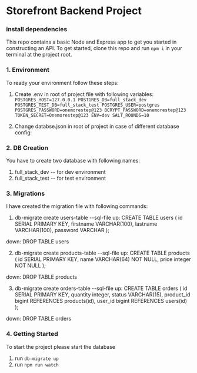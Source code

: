 # Storefront Backend Project

### install dependencies

This repo contains a basic Node and Express app to get you started in constructing an API. To get started, clone this repo and run `npm i` in your terminal at the project root.

### 1. Environment

To ready your environment follow these steps:

1.  Create .env in root of project file with following variables:
    `POSTGRES_HOST=127.0.0.1 POSTGRES_DB=full_stack_dev POSTGRES_TEST_DB=full_stack_test POSTGRES_USER=postgres POSTGRES_PASSWORD=onemorestep@123 BCRYPT_PASSWORD=onemorestep@123 TOKEN_SECRET=Onemorestep@123 ENV=dev SALT_ROUNDS=10`

2.  Change databse.json in root of project in case of different database config:

### 2. DB Creation

You have to create two database with following names:

1. full_stack_dev -- for dev environment
2. full_stack_test -- for test environment

### 3. Migrations

I have created the migration file with following commands:

1. db-migrate create users-table --sql-file
   up:
   CREATE TABLE users (
   id SERIAL PRIMARY KEY,
   firstname VARCHAR(100),
   lastname VARCHAR(100),
   password VARCHAR
   );

down: DROP TABLE users

2. db-migrate create products-table --sql-file
   up:
   CREATE TABLE products (
   id SERIAL PRIMARY KEY,
   name VARCHAR(64) NOT NULL,
   price integer NOT NULL
   );

down: DROP TABLE products

3. db-migrate create orders-table --sql-file
   up:
   CREATE TABLE orders (
   id SERIAL PRIMARY KEY,
   quantity integer,
   status VARCHAR(15),
   product_id bigint REFERENCES products(id),
   user_id bigint REFERENCES users(id)
   );

down: DROP TABLE orders

### 4. Getting Started

To start the project please start the database

1. run `db-migrate up`
2. run `npm run watch`
